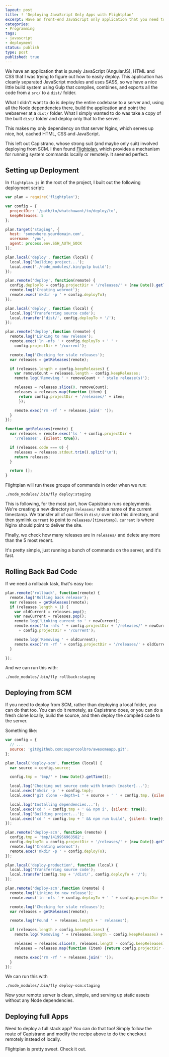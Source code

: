```yaml
---
layout: post
title: ! 'Deploying JavaScript Only Apps with Flightplan'
excerpt: Have an front-end JavaScript only application that you need to deploy? Check out Flightplan.
categories:
- Programming
tags:
- javascript
- deployment
status: publish
type: post
published: true
---
```

We have an application that is purely JavaScript (AngularJS), HTML and CSS that I was trying to figure out how to easily
deploy. This application has cleanly separated JavaScript modules and uses SASS, so we have a nice little build system
using Gulp that compiles, combines, and exports all the code from a `src/` to a `dist/` folder.

What I didn't want to do is deploy the entire codebase to a server and, using all the Node dependencies there, build
the application and point the webserver at a `dist/` folder. What I simply wanted to do was take a copy of the built
`dist/` folder and deploy only that to the server.

This makes my only dependency on that server Nginx, which serves up nice, hot, cached HTML, CSS and JavaScript.

This left out Capistrano, whose strong suit (and maybe only suit) involved deploying from SCM. I then found
[Flightplan](https://github.com/pstadler/flightplan), which provides a mechanism for running system commands locally
or remotely. It seemed perfect.

## Setting up Deployment

In `flightplan.js` in the root of the project, I built out the following deployment script:

```javascript
var plan = require('flightplan');

var config = {
  projectDir: '/path/to/whatchuwant/to/deploy/to',
  keepReleases: 5
};

plan.target('staging', {
  host: 'somewhere.yourdomain.com',
  username: 'you',
  agent: process.env.SSH_AUTH_SOCK
});

plan.local('deploy', function (local) {
  local.log('Building project...');
  local.exec('./node_modules/.bin/gulp build');
});

plan.remote('deploy', function(remote) {
  config.deployTo = config.projectDir + '/releases/' + (new Date().getTime());
  remote.log('Creating webroot');
  remote.exec('mkdir -p ' + config.deployTo);
});

plan.local('deploy', function (local) {
  local.log('Transferring source code');
  local.transfer('dist/', config.deployTo + '/');
});

plan.remote('deploy',function (remote) {
  remote.log('Linking to new release');
  remote.exec('ln -nfs ' + config.deployTo + ' ' +
    config.projectDir + '/current');

  remote.log('Checking for stale releases');
  var releases = getReleases(remote);

  if (releases.length > config.keepReleases) {
    var removeCount = releases.length - config.keepReleases;
    remote.log('Removing ' + removeCount + ' stale release(s)');

    releases = releases.slice(0, removeCount);
    releases = releases.map(function (item) {
      return config.projectDir + '/releases/' + item;
      });

    remote.exec('rm -rf ' + releases.join(' '));
  }
});

function getReleases(remote) {
  var releases = remote.exec('ls ' + config.projectDir +
    '/releases', {silent: true});

  if (releases.code === 0) {
    releases = releases.stdout.trim().split('\n');
    return releases;
  }

  return [];
}
```

Flightplan will run these groups of commands in order when we run:

    ./node_modules/.bin/fly deploy:staging

This is following, for the most part, how Capistrano runs deployments. We're creating a new directory in
`releases/` with a name of the current timestamp. We transfer all of our files in `dist/` over into this directory, and
then symlink `current` to point to `releases/[timestamp]`. `current` is where Nginx should point to deliver the site.

Finally, we check how many releases are in `releases/` and delete any more than the 5 most recent.

It's pretty simple, just running a bunch of commands on the server, and it's fast.

## Rolling Back Bad Code

If we need a rollback task, that's easy too:

```javascript
plan.remote('rollback', function(remote) {
  remote.log('Rolling back release');
  var releases = getReleases(remote);
  if (releases.length > 1) {
    var oldCurrent = releases.pop();
    var newCurrent = releases.pop();
    remote.log('Linking current to ' + newCurrent);
    remote.exec('ln -nfs ' + config.projectDir + '/releases/' + newCurrent + ' '
      + config.projectDir + '/current');

    remote.log('Removing ' + oldCurrent);
    remote.exec('rm -rf ' + config.projectDir + '/releases/' + oldCurrent);
  }

});
```

And we can run this with:

    ./node_modules/.bin/fly rollback:staging

## Deploying from SCM

If you need to deploy from SCM, rather than deploying a local folder, you can do that too. You can do it remotely, as Capistrano does, or
you can do a fresh clone locally, build the source, and then deploy the compiled code to the server.

Something like:

```javascript
var config = {
  // ...
  source: 'git@github.com:supercoolbro/awesomeapp.git';
};

plan.local('deploy-scm', function (local) {
  var source = config.source;

  config.tmp = 'tmp/' + (new Date().getTime());

  local.log('Checking out source code with branch [master]...');
  local.exec('mkdir -p ' + config.tmp);
  local.exec('git clone --depth=1 ' + source + ' ' + config.tmp, {silent: true});

  local.log('Installing dependencies...');
  local.exec('cd ' + config.tmp + ' && npm i', {silent: true});
  local.log('Building project...');
  local.exec('cd ' + config.tmp + ' && npm run build', {silent: true});
});

plan.remote('deploy-scm', function (remote) {
  config.tmp = 'tmp/1419956963582';
  config.deployTo = config.projectDir + '/releases/' + (new Date().getTime());
  remote.log('Creating webroot');
  remote.exec('mkdir -p ' + config.deployTo);
});

plan.local('deploy-production', function (local) {
  local.log('Transferring source code');
  local.transfer(config.tmp + '/dist/', config.deployTo + '/');
});

plan.remote('deploy-scm',function (remote) {
  remote.log('Linking to new release');
  remote.exec('ln -nfs ' + config.deployTo + ' ' + config.projectDir + '/current');

  remote.log('Checking for stale releases');
  var releases = getReleases(remote);

  remote.log('Found ' + releases.length + ' releases');

  if (releases.length > config.keepReleases) {
    remote.log('Removing ' + (releases.length - config.keepReleases) + ' stale release(s)');

    releases = releases.slice(0, releases.length - config.keepReleases);
    releases = releases.map(function (item) {return config.projectDir + '/releases/' + item;});

    remote.exec('rm -rf ' + releases.join(' '));
  }
});
```

We can run this with

    ./node_modules/.bin/fly deploy-scm:staging

Now your remote server is clean, simple, and serving up static assets without any Node dependencies.

## Deploying full Apps

Need to deploy a full stack app? You can do that too! Simply follow the route of Capistrano and modify the recipe above to do the
checkout remotely instead of locally.

Flightplan is pretty sweet. Check it out.

